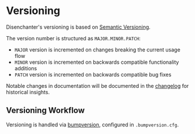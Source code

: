 # Versioning

Disenchanter's versioning is based on [Semantic Versioning](https://semver.org/).

The version number is structured as `MAJOR.MINOR.PATCH`:
- `MAJOR` version is incremented on changes breaking the current usage flow
- `MINOR` version is incremented on backwards compatible functionality additions
- `PATCH` version is incremented on backwards compatible bug fixes

Notable changes in documentation will be documented in the [changelog](./CHANGELOG.md) for historical insights.

## Versioning Workflow

Versioning is handled via [bumpversion](https://github.com/peritus/bumpversion), configured in `.bumpversion.cfg`.